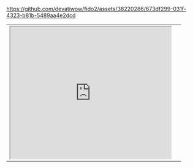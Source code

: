 https://github.com/devatiwow/fido2/assets/38220286/673df299-031f-4323-b81b-5489aa4e2dcd

<table>
    <tr>
        <td>
            <iframe width="420" height="345" src="https://github.com/devatiwow/fido2/assets/38220286/673df299-031f-4323-b81b-5489aa4e2dcd"></iframe>
       </td>
       <td>
       </td>
    </tr>
</table>
